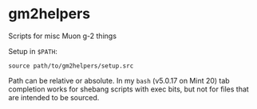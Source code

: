 # gm2helpers

Scripts for misc Muon g-2 things

Setup in `$PATH`:
```
source path/to/gm2helpers/setup.src
```
Path can be relative or absolute.  In my `bash` (v5.0.17 on Mint 20) tab completion works for shebang scripts with exec bits, but not for files that are intended to be sourced.